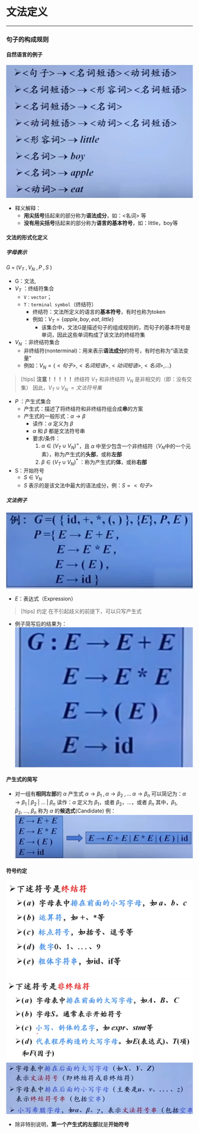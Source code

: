 # 文法定义

---

### 句子的构成规则
#### 自然语言的例子

![](assets/Pasted%20image%2020241104194253.png)

- 释义解释：
	- **用尖括号**括起来的部分称为**语法成分**，如：<名词> 等
	- **没有用尖括号**括起来的部分称为**语言的基本符号**，如：little，boy等

#### 文法的形式化定义
##### 字母表示

$G\; =\; (V_T\;,V_N\;,P \; , S \;)$

- G：文法,
- $V_T$ ：终结符集合
	- `V：vector`；
	- `T：terminal symbol`（终结符）
		- 终结符：文法所定义的语言的**基本符号**，有时也称为token
		- 例如：$V_T=\{apple,boy,eat,little\}$
			- 该集合中，文法G是描述句子的组成规则的，而句子的基本符号是单词，因此这些单词构成了该文法的终结符集
- $V_N$ ：非终结符集合
	- 非终结符(nonterminal)：用来表示**语法成分**的符号，有时也称为“语法变量”
	- 例如：$V_N=\{<句子>,<名词短语>,<动词短语>,<名词>,...\}$

>[!tips]  **注意！！！！！** 
>终结符 $V_T$ 和非终结符 $V_N$ 是非相交的（即：没有交集）
>因此，$V_T\cup V_N \; =文法符号集\;$

- $P$ ：产生式集合
	- 产生式：描述了将终结符和非终结符组合成**串**的方案
	- 产生式的一般形式：$\alpha \rightarrow \beta$
		- 读作：$\alpha$ 定义为 $\beta$
		- $\alpha$ 和 $\beta$ 都是文法符号串
		- 要求/条件：
			1. $\alpha \in (V_T \cup V_N)^+$，且 $\alpha$ 中至少包含一个非终结符（$V_N$中的一个元素），称为产生式的**头部**，或称**左部**
			2. $\beta \in (V_T\cup V_N)^*$ ：称为产生式的**体**，或称**右部**
- S：开始符号
	- $S\in V_N$
	- $S$ 表示的是该文法中最大的语法成分，例：$S=<句子>$

##### 文法例子
![](assets/Pasted%20image%2020241104200743.png)

- $E$：表达式（Expression）

>[!tips] 约定
>    在不引起歧义的前提下，可以只写产生式

- 例子简写后的结果为：![](assets/Pasted%20image%2020241104201016.png)
#### 产生式的简写

- 对一组有**相同左部**的 $\alpha$ 产生式  $\alpha\rightarrow\beta_1\;,\alpha\rightarrow\beta_2\;,...\;\alpha\rightarrow\beta_n$
可以简记为：$\alpha\rightarrow\beta_1\;|\;\beta_2\;|\;...\;|\;\beta_n$
读作：$\alpha$ 定义为 $\beta_1$，或者 $\beta_2$，...，或者 $\beta_n$
其中，$\beta_1,\;\beta_2,\;...,\;\beta_n$ 称为 $\alpha$ 的**候选式**(Candidate)
例：![](assets/Pasted%20image%2020241104201703.png)
#### 符号约定
![](assets/Pasted%20image%2020241104201836.png)
![](assets/Pasted%20image%2020241104201903.png)
![](assets/Pasted%20image%2020241104203309.png)
- 除非特别说明，**第一个产生式的左部**就是**开始符号**